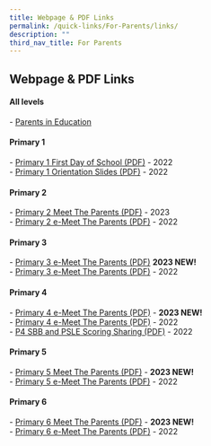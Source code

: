 ```yaml
---
title: Webpage & PDF Links
permalink: /quick-links/For-Parents/links/
description: ""
third_nav_title: For Parents
---
```

## Webpage & PDF Links

#### All levels

\- [Parents in Education](https://www.schoolbag.edu.sg/)

#### Primary 1

\- [Primary 1 First Day of School (PDF)](https://ganengsengpri-moe-edu-sg-admin.cwp.sg/qql/slot/u206/Home/Announcement/2022%20P1%20First%20Day%20of%20School%20Consolidated.pdf) - 2022 <br>
\- [Primary 1 Orientation Slides (PDF)](https://ganengsengpri.moe.edu.sg/qql/slot/u206/Home/Announcement/P1%20Orientation%2021%20Nov%20-%20consolidated.pdf) - 2022 


#### Primary 2

\- [Primary 2 Meet The Parents (PDF)](https://ganengsengpri.moe.edu.sg/qql/slot/u206/Quick%20Links/For%20Parents/P2%20MTP%20Website.pdf) - 2023  <br>
\- [Primary 2 e-Meet The Parents (PDF)](/files/2022%20P2%20e-MTP%2010%20Jan%20Consolidated.pdf) - 2022

#### Primary 3

\- [Primary 3 e-Meet The Parents (PDF)](https://ganengsengpri.moe.edu.sg/qql/slot/u206/Quick%20Links/For%20Parents/2023%20P3%20and%20P4%20eMTP_10%20Jan%20for%20Website.pdf) **2023 NEW!** <br>
\- [Primary 3 e-Meet The Parents (PDF)](/files/2022%20P3%20P4%20e-MTP%2010%20Jan%20Consolidated.pdf) - 2022

#### Primary 4

\- [Primary 4 e-Meet The Parents (PDF)](/files/2023%20P3%20and%20P4%20eMTP_10%20Jan%20for%20Website.pdf) - **2023 NEW!**<br>
\- [Primary 4 e-Meet The Parents (PDF)](/files/P4%20SBB%20and%20PSLE%20scoring%20sharing.pdf) - 2022<br>
\- [P4 SBB and PSLE Scoring Sharing (PDF)](/files/2022%20P3%20P4%20e-MTP%2010%20Jan%20Consolidated%20(1).pdf) - 2022


#### Primary 5

\- [Primary 5 Meet The Parents (PDF)](/files/2023%20P5%20and%20P6%20MTP%20YH%2012%20Jan%20website.pdf) - **2023 NEW!** <br>
\- [Primary 5 e-Meet The Parents (PDF)](https://ganengsengpri-moe-edu-sg-admin.cwp.sg/qql/slot/u206/Home/Announcement/2022%20P5%20%20P6%20e-MTP%2013%20Jan%20Consolidated.pdf) - 2022

#### Primary 6

\- [Primary 6 Meet The Parents (PDF)](/files/2023%20P5%20and%20P6%20MTP%20YH%2012%20Jan%20website.pdf) - **2023 NEW!** <br>
\- [Primary 6 e-Meet The Parents (PDF)](https://ganengsengpri-moe-edu-sg-admin.cwp.sg/qql/slot/u206/Home/Announcement/2022%20P5%20%20P6%20e-MTP%2013%20Jan%20Consolidated.pdf) - 2022